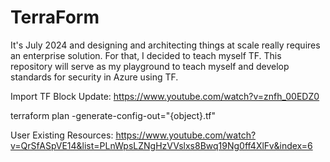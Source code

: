 # TerraForm
It's July 2024 and designing and architecting things at scale really requires an enterprise solution. For that, I decided to teach myself TF. 
This repository will serve as my playground to teach myself and develop standards for security in Azure using TF.

Import TF Block Update:
https://www.youtube.com/watch?v=znfh_00EDZ0

terraform plan -generate-config-out="{object}.tf"

User Existing Resources:
https://www.youtube.com/watch?v=QrSfASpVE14&list=PLnWpsLZNgHzVVslxs8Bwq19Ng0ff4XlFv&index=6


